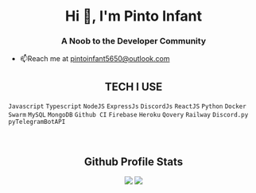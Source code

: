 <h1 align="center">Hi 👋, I'm Pinto Infant</h1>
<h3 align="center">A Noob to the Developer Community</h3>

- 📫Reach me at pintoinfant5650@outlook.com

<h2 align="center">TECH I USE</h2>

`Javascript` `Typescript` `NodeJS` `ExpressJs` `DiscordJs` `ReactJS` `Python` `Docker Swarm` `MySQL` `MongoDB` `Github CI` `Firebase` `Heroku` `Qovery` `Railway` `Discord.py` `pyTelegramBotAPI`


<br>


<h2 align="center">Github Profile Stats</h2>
<p align="center">
<img src="https://github-readme-stats.vercel.app/api?username=pintoinfant&count_private=true&show_icons=true&title_color=FFF&icon_color=FFF&text_color=FFF&bg_color=0d1117">
<img src="https://github-readme-streak-stats.herokuapp.com/?user=pintoinfant&background=0d1117&border=FFF&stroke=FFF&ring=FFF&fire=FFF&currStreakNum=FFF&sideNums=FFF&currStreakLabel=FFF&sideLabels=FFF&dates=FFF">
</p>

